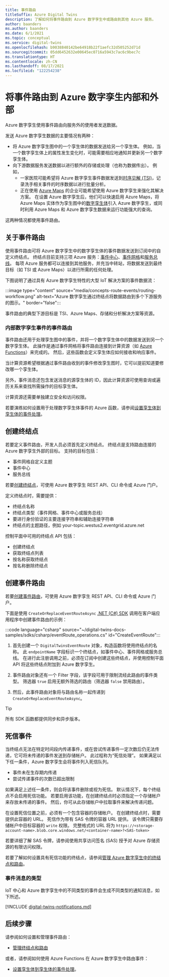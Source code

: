 ```yaml
---
title: 事件路由
titleSuffix: Azure Digital Twins
description: 了解如何将事件路由到 Azure 数字孪生中或路由到其他 Azure 服务。
author: baanders
ms.author: baanders
ms.date: 6/1/2021
ms.topic: conceptual
ms.service: digital-twins
ms.openlocfilehash: b9038840142be64918b22f1aefc32d505252d71d
ms.sourcegitcommit: 05dd6452632e00645ec0716a5943c7ac6c9bec7c
ms.translationtype: HT
ms.contentlocale: zh-CN
ms.lasthandoff: 08/17/2021
ms.locfileid: "122254238"
---
```

# <a name="route-events-within-and-outside-of-azure-digital-twins"></a>将事件路由到 Azure 数字孪生内部和外部

Azure 数字孪生使用事件路由向服务外的使用者发送数据。 

发送 Azure 数字孪生数据的主要情况有两种：
* 将 Azure 数字孪生图中的一个孪生体的数据发送给另一个孪生体。 例如，当一个数字孪生体上的属性发生变化时，可能需要相应地通知并更新另一个数字孪生体。
* 向下游数据服务发送数据以进行额外的存储或处理（也称为数据传出）。 例如，
  - 一家医院可能希望将 Azure 数字孪生事件数据发送到[时序见解 (TSI)](../time-series-insights/overview-what-is-tsi.md)，记录洗手相关事件的时序数据以进行批量分析。
  - 正在使用 [Azure Maps](../azure-maps/about-azure-maps.md) 的企业可能希望使用 Azure 数字孪生来强化其解决方案。 在设置 Azure 数字孪生后，他们可以快速启用 Azure Maps，将 Azure Maps 实体作为孪生图中的[数字孪生体](concepts-twins-graph.md)引入 Azure 数字孪生，或同时利用 Azure Maps 和 Azure 数字孪生数据来运行功能强大的查询。

这两种情况都使用事件路由。

## <a name="about-event-routes"></a>关于事件路由

使用事件路由可将 Azure 数字孪生中的数字孪生体的事件数据发送到订阅中的自定义终结点。 终结点目前支持三项 Azure 服务：[事件中心](../event-hubs/event-hubs-about.md)、[事件网格](../event-grid/overview.md)和[服务总线](../service-bus-messaging/service-bus-messaging-overview.md)。 每项 Azure 服务都可以连接到其他服务，并充当中转站，将数据发送到最终目标（如 TSI 或 Azure Maps）以进行所需的任何处理。

下图说明了通过具有 Azure 数字孪生特性的大型 IoT 解决方案的事件数据流：

:::image type="content" source="media/concepts-route-events/routing-workflow.png" alt-text="Azure 数字孪生通过终结点将数据路由到多个下游服务的图示。" border="false":::

事件路由的典型下游目标是 TSI、Azure Maps、存储和分析解决方案等资源。

### <a name="event-routes-for-internal-digital-twin-events"></a>内部数字孪生事件的事件路由

事件路由还用于处理孪生图中的事件，并将一个数字孪生体中的数据发送到另一个数字孪生体。 此操作是通过事件网格将事件路由连接到计算资源（如 [Azure Functions](../azure-functions/functions-overview.md)）来完成的。 然后，这些函数会定义孪生体应如何接收和响应事件。 

当计算资源希望根据通过事件路由收到的事件修改孪生图时，它可以提前知道要修改哪一个孪生体。 

另外，事件消息还包含发送消息的源孪生体的 ID，因此计算资源可使用查询或遍历关系来查找所需操作的目标孪生体。 

计算资源还需要单独建立安全和访问权限。

若要演练如何设置用于处理数字孪生体事件的 Azure 函数，请参阅[设置孪生体到孪生体的事件处理](how-to-send-twin-to-twin-events.md)。

## <a name="create-an-endpoint"></a>创建终结点

若要定义事件路由，开发人员必须首先定义终结点。 终结点是支持路由连接的 Azure 数字孪生外部的目标。 支持的目标包括：
* 事件网格自定义主题
* 事件中心
* 服务总线

若要[创建终结点](how-to-manage-routes.md#create-an-endpoint-for-azure-digital-twins)，可使用 Azure 数字孪生 REST API、CLI 命令或 Azure 门户。

定义终结点时，需要提供：
* 终结点名称
* 终结点类型（事件网格、事件中心或服务总线）
* 要进行身份验证的主要连接字符串和辅助连接字符串 
* 终结点的主题路径，例如 your-topic.westus2.eventgrid.azure.net

控制平面中可用的终结点 API 包括：
* 创建终结点
* 获取终结点列表
* 按名称获取终结点
* 按名称删除终结点

## <a name="create-an-event-route"></a>创建事件路由
 
若要[创建事件路由](how-to-manage-routes.md#create-an-event-route)，可使用 Azure 数字孪生 REST API、CLI 命令或 Azure 门户。

下面是使用 `CreateOrReplaceEventRouteAsync` [.NET (C#) SDK](/dotnet/api/overview/azure/digitaltwins/client?view=azure-dotnet&preserve-view=true) 调用在客户端应用程序中创建事件路由的示例： 

:::code language="csharp" source="~/digital-twins-docs-samples/sdks/csharp/eventRoute_operations.cs" id="CreateEventRoute":::

1. 首先创建一个 `DigitalTwinsEventRoute` 对象，构造函数将使用终结点的名称。 此 `endpointName` 字段标识一个终结点，如事件中心、事件网格或服务总线。 在进行此注册调用之前，必须在订阅中创建这些终结点，并使用控制平面 API 将这些终结点附加到 Azure 数字孪生。

2. 事件路由对象还有一个 Filter 字段，该字段可用于限制流经此路由的事件类型。 筛选器 `true` 启用无额外筛选的路由（筛选器 `false` 禁用路由）。 

3. 然后，此事件路由对象将与路由名称一起传递到 `CreateOrReplaceEventRouteAsync`。

> [!TIP]
> 所有 SDK 函数都提供同步和异步版本。

## <a name="dead-letter-events"></a>死信事件

当终结点无法在特定时间段内传递事件，或在尝试传递事件一定次数后仍无法传递，它可将未传递的事件发送到存储帐户。 此过程称为“死信处理”。 如果满足以下任一条件，Azure 数字孪生会将事件列入死信队列。 

* 事件未在生存期内传递
* 尝试传递事件的次数已超出限制

如果满足上述任一条件，则会将该事件删除或视为死信。 默认情况下，每个终结点不会启用死信功能。 若要启用该功能，在创建终结点时必须指定一个存储帐户来存放未传递的事件。 然后，你可从此存储帐户中拉取事件来解决传递问题。

在设置死信位置之前，必须有一个包含容器的存储帐户。 在创建终结点时，需要提供此容器的 URL。 死信作为带有 SAS 令牌的容器 URL 提供。 该令牌只需要存储帐户中目标容器的 `write` 权限。 完整格式的 URL 将为 `https://<storage-account-name>.blob.core.windows.net/<container-name>?<SAS-token>`

若要详细了解 SAS 令牌，请参阅使用共享访问签名 (SAS) 授予对 Azure 存储资源的有限访问权限。

若要了解如何设置具有死信功能的终结点，请参阅[管理 Azure 数字孪生中的终结点和路由](how-to-manage-routes.md#create-an-endpoint-with-dead-lettering)。

### <a name="types-of-event-messages"></a>事件消息的类型

IoT 中心和 Azure 数字孪生中的不同类型的事件会生成不同类型的通知消息，如下所述。

[!INCLUDE [digital-twins-notifications.md](../../includes/digital-twins-notifications.md)]

## <a name="next-steps"></a>后续步骤

请参阅如何设置和管理事件路由：
* [管理终结点和路由](how-to-manage-routes.md)

或者，请参阅如何使用 Azure Functions 在 Azure 数字孪生中路由事件：
* [设置孪生体到孪生体的事件处理](how-to-send-twin-to-twin-events.md)。
